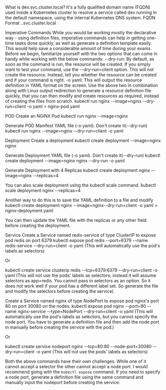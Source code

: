 What is dev.svc.cluster.local?
It's a fully qualified domain name (FQDN) used inside a Kubernetes cluster to resolve a service called dev running in the default namespace, using the internal Kubernetes DNS system.
FQDN Format	<service>.<namespace>.svc.cluster.local


Imperative Commands
While you would be working mostly the declarative way - using definition files, imperative commands can help in getting one-time tasks done quickly, as well as generate a definition template easily. This would help save a considerable amount of time during your exams.
Before we begin, familiarize yourself with the two options that can come in handy while working with the below commands:
--dry-run: By default, as soon as the command is run, the resource will be created. If you simply want to test your command, use the --dry-run=client option. This will not create the resource. Instead, tell you whether the resource can be created and if your command is right.
-o yaml: This will output the resource definition in YAML format on the screen.
Use the above two in combination along with Linux output redirection to generate a resource definition file quickly, that you can then modify and create resources as required, instead of creating the files from scratch.
kubectl run nginx --image=nginx --dry-run=client -o yaml > nginx-pod.yaml

POD
Create an NGINX Pod
kubectl run nginx --image=nginx

Generate POD Manifest YAML file (-o yaml). Don't create it(--dry-run)
kubectl run nginx --image=nginx --dry-run=client -o yaml

Deployment
Create a deployment
kubectl create deployment --image=nginx nginx

Generate Deployment YAML file (-o yaml). Don't create it(--dry-run)
kubectl create deployment --image=nginx nginx --dry-run -o yaml

Generate Deployment with 4 Replicas
kubectl create deployment nginx --image=nginx --replicas=4

You can also scale deployment using the kubectl scale command.
kubectl scale deployment nginx --replicas=4

Another way to do this is to save the YAML definition to a file and modify
kubectl create deployment nginx --image=nginx--dry-run=client -o yaml > nginx-deployment.yaml

You can then update the YAML file with the replicas or any other field before creating the deployment.

Service
Create a Service named redis-service of type ClusterIP to expose pod redis on port 6379
kubectl expose pod redis --port=6379 --name redis-service --dry-run=client -o yaml
(This will automatically use the pod's labels as selectors)

Or

kubectl create service clusterip redis --tcp=6379:6379 --dry-run=client -o yaml (This will not use the pods' labels as selectors; instead it will assume selectors as app=redis. You cannot pass in selectors as an option. So it does not work well if your pod has a different label set. So generate the file and modify the selectors before creating the service)

Create a Service named nginx of type NodePort to expose pod nginx's port 80 on port 30080 on the nodes:
kubectl expose pod nginx --port=80 --name nginx-service --type=NodePort --dry-run=client -o yaml
(This will automatically use the pod's labels as selectors, but you cannot specify the node port. You have to generate a definition file and then add the node port in manually before creating the service with the pod.)

Or

kubectl create service nodeport nginx --tcp=80:80 --node-port=30080 --dry-run=client -o yaml
(This will not use the pods' labels as selectors)

Both the above commands have their own challenges. While one of it cannot accept a selector the other cannot accept a node port. I would recommend going with the `kubectl expose` command. If you need to specify a node port, generate a definition file using the same command and manually input the nodeport before creating the service.



